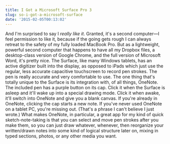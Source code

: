```yaml
---
title: I Got a Microsoft Surface Pro 3
slug: so-i-got-a-microsoft-surface
date: '2015-02-05T00:13:02'
---
```

And I'm surprised to say I _really like it_. Granted, it's a second computer—I feel permission to like it, because if the going gets rough I can always retreat to the safety of my fully loaded MacBook Pro. But as a lightweight, powerful second computer that happens to have all my Dropbox files, a desktop-class version of Google Chrome, and the full version of Microsoft Word, it's pretty nice. The Surface, like many Windows tablets, has an active digitizer built into the display, as opposed to iPads which just use the regular, less accurate capacitive touchscreen to record pen strokes. The pen is really accurate and very comfortable to use. The one thing that's totally unique to the Surface is its integration with, of all things, OneNote. The included pen has a purple button on its cap. Click it when the Surface is asleep and it'll wake up into a special drawing mode. Click it when awake, it'll switch into OneNote and give you a blank canvas. If you're already in OneNote, clicking the cap starts a new note. If you've never used OneNote on a tablet PC, you're missing out. (That's a phrase I can't believe I just wrote.) What makes OneNote, in particular, a great app for my kind of quick sketch-note-taking is that you can select and move pen strokes after you make them, so you can just draw whatever, whenever, then reorganize your written/drawn notes into some kind of logical structure later on, mixing in typed sections, photos, or any other media you want.
